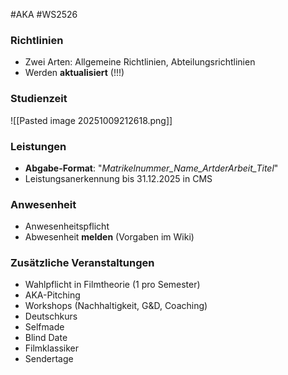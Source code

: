 #AKA #WS2526 
### Richtlinien
- Zwei Arten: Allgemeine Richtlinien, Abteilungsrichtlinien
- Werden **aktualisiert** (!!!)
### Studienzeit
![[Pasted image 20251009212618.png]]
### Leistungen
- **Abgabe-Format**: "*Matrikelnummer_Name_ArtderArbeit_Titel*"
- Leistungsanerkennung bis 31.12.2025 in CMS
### Anwesenheit
- Anwesenheitspflicht
- Abwesenheit **melden** (Vorgaben im Wiki)
### Zusätzliche Veranstaltungen
- Wahlpflicht in Filmtheorie (1 pro Semester)
- AKA-Pitching
- Workshops (Nachhaltigkeit, G&D, Coaching)
- Deutschkurs
- Selfmade
- Blind Date
- Filmklassiker
- Sendertage